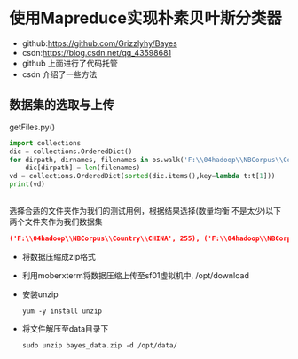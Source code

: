# 使用Mapreduce实现朴素贝叶斯分类器

- github:https://github.com/Grizzlyhy/Bayes
- csdn:https://blog.csdn.net/qq_43598681
- github 上面进行了代码托管
- csdn 介绍了一些方法

## 数据集的选取与上传

getFiles.py()

```python
import collections
dic = collections.OrderedDict()
for dirpath, dirnames, filenames in os.walk('F:\\04hadoop\\NBCorpus\\Country'):
    dic[dirpath] = len(filenames)
vd = collections.OrderedDict(sorted(dic.items(),key=lambda t:t[1]))
print(vd)
    
```

选择合适的文件夹作为我们的测试用例，根据结果选择(数量均衡  不是太少)以下两个文件夹作为我们数据集

```json
('F:\\04hadoop\\NBCorpus\\Country\\CHINA', 255), ('F:\\04hadoop\\NBCorpus\\Country\\GFR', 257)
```

- 将数据压缩成zip格式

- 利用moberxterm将数据压缩上传至sf01虚拟机中, /opt/download

- 安装unzip

  ```shell
  yum -y install unzip 
  ```

- 将文件解压至data目录下

  ```
  sudo unzip bayes_data.zip -d /opt/data/
  ```

  
